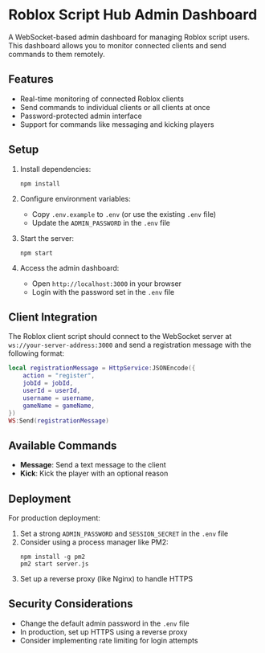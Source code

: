 # Roblox Script Hub Admin Dashboard

A WebSocket-based admin dashboard for managing Roblox script users. This dashboard allows you to monitor connected clients and send commands to them remotely.

## Features

- Real-time monitoring of connected Roblox clients
- Send commands to individual clients or all clients at once
- Password-protected admin interface
- Support for commands like messaging and kicking players

## Setup

1. Install dependencies:
   ```
   npm install
   ```

2. Configure environment variables:
   - Copy `.env.example` to `.env` (or use the existing `.env` file)
   - Update the `ADMIN_PASSWORD` in the `.env` file

3. Start the server:
   ```
   npm start
   ```

4. Access the admin dashboard:
   - Open `http://localhost:3000` in your browser
   - Login with the password set in the `.env` file

## Client Integration

The Roblox client script should connect to the WebSocket server at `ws://your-server-address:3000` and send a registration message with the following format:

```lua
local registrationMessage = HttpService:JSONEncode({
    action = "register",
    jobId = jobId,
    userId = userId,
    username = username,
    gameName = gameName,
})
WS:Send(registrationMessage)
```

## Available Commands

- **Message**: Send a text message to the client
- **Kick**: Kick the player with an optional reason

## Deployment

For production deployment:

1. Set a strong `ADMIN_PASSWORD` and `SESSION_SECRET` in the `.env` file
2. Consider using a process manager like PM2:
   ```
   npm install -g pm2
   pm2 start server.js
   ```
3. Set up a reverse proxy (like Nginx) to handle HTTPS

## Security Considerations

- Change the default admin password in the `.env` file
- In production, set up HTTPS using a reverse proxy
- Consider implementing rate limiting for login attempts